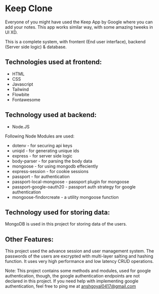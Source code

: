 # Keep Clone

Everyone of you might have used the Keep App by Google where you can add your notes. This app works similar way, with some amazing tweeks in UI XD.

This is a complete system, with frontent (End user interface), backend (Server side logic) & database.

## Technologies used at frontend:
- HTML
- CSS
- Javascript
- Tailwind
- Flowbite
- Fontawesome

## Technology used at backend:
- Node.JS

Following Node Modules are used:
- dotenv - for securing api keys
- uniqid - for generating unique ids
- express - for server side logic
- body-parser - for parsing the body data
- mongoose - for using mongodb effeciently
- express-session - for cookie sessions
- passport - for authentication
- passport-local-mongoose - passport plugin for mongoose
- passport-google-oauth20 - passport auth strategy for google authentication
- mongoose-findorcreate - a utility mongoose function

## Technology used for storing data:
MongoDB is used in this project for storing data of the users.

## Other Features:
This project used the advance session and user management system. The passwords of the users are excrypted with multi-layer salting and hashing function. It uses very high performance and low latency CRUD operations.

Note: This project contains some methods and modules, used for google authentication, though, the google authentication endpoints are not declared in this project. If you need help with implementing google authentication, feel free to ping me at anshgoyal0417@gmail.com

